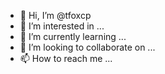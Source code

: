 - 👋 Hi, I’m @tfoxcp
- 👀 I’m interested in ...
- 🌱 I’m currently learning ...
- 💞️ I’m looking to collaborate on ...
- 📫 How to reach me ...

<!---
tfoxcp/tfoxcp is a ✨ special ✨ repository because its `README.md` (this file) appears on your GitHub profile.
You can click the Preview link to take a look at your changes.
--->
